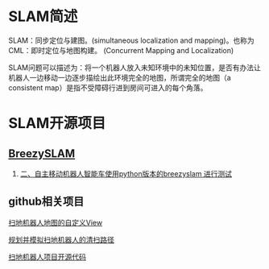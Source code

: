 # SLAM简述

SLAM：同步定位与建图。(simultaneous localization and mapping)。也称为CML：即时定位与地图构建。 (Concurrent Mapping and Localization)

SLAM问题可以描述为：将一个机器人放入未知环境中的未知位置，是否有办法让机器人一边移动一边逐步描绘出此环境完全的地图，所谓完全的地图（a consistent map）是指不受障碍行进到房间可进入的每个角落。



# SLAM开源项目

## [BreezySLAM](https://github.com/simondlevy/BreezySLAM)

1. [二、自主移动机器人智能车使用python版本的breezyslam 进行测试](http://blog.cvosrobot.com/?post=497)

   



## github相关项目

[扫地机器人地图的自定义View](https://github.com/stramChen/SweeperMap)

[规划并模拟扫地机器人的清扫路径](https://github.com/HoniiTro19/Robot-Sweeper-Path-Programming)

[扫地机器人项目开源代码](https://github.com/liren197968/SweepRobot)